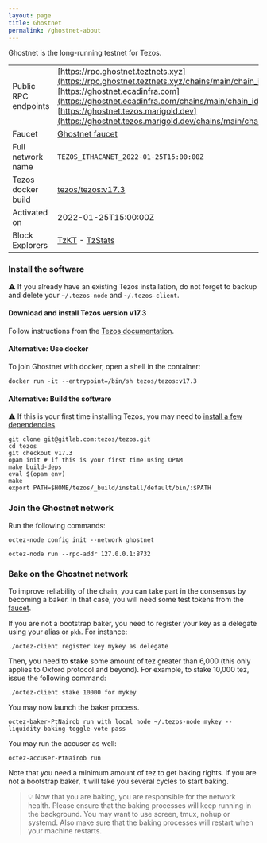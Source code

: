 ```yaml
---
layout: page
title: Ghostnet
permalink: /ghostnet-about
---
```


Ghostnet is the long-running testnet for Tezos.

| | |
|-------|---------------------|
| Public RPC endpoints | [https://rpc.ghostnet.teztnets.xyz](https://rpc.ghostnet.teztnets.xyz/chains/main/chain_id)<br/>[https://ghostnet.ecadinfra.com](https://ghostnet.ecadinfra.com/chains/main/chain_id)<br/>[https://ghostnet.tezos.marigold.dev](https://ghostnet.tezos.marigold.dev/chains/main/chain_id)<br/> |
| Faucet | [Ghostnet faucet](https://faucet.ghostnet.teztnets.xyz) |
| Full network name | `TEZOS_ITHACANET_2022-01-25T15:00:00Z` |
| Tezos docker build | [tezos/tezos:v17.3](https://hub.docker.com/r/tezos/tezos/tags?page=1&ordering=last_updated&name=v17.3) |
| Activated on | 2022-01-25T15:00:00Z |
| Block Explorers | [TzKT](https://ghostnet.tzkt.io) - [TzStats](https://ghost.tzstats.com) |




### Install the software

⚠️  If you already have an existing Tezos installation, do not forget to backup and delete your `~/.tezos-node` and `~/.tezos-client`.


#### Download and install Tezos version v17.3

Follow instructions from the [Tezos documentation](https://tezos.gitlab.io/introduction/howtoget.html#installing-binaries).


#### Alternative: Use docker

To join Ghostnet with docker, open a shell in the container:

```
docker run -it --entrypoint=/bin/sh tezos/tezos:v17.3
```

#### Alternative: Build the software

⚠️  If this is your first time installing Tezos, you may need to [install a few dependencies](https://tezos.gitlab.io/introduction/howtoget.html#setting-up-the-development-environment-from-scratch).

```
git clone git@gitlab.com:tezos/tezos.git
cd tezos
git checkout v17.3
opam init # if this is your first time using OPAM
make build-deps
eval $(opam env)
make
export PATH=$HOME/tezos/_build/install/default/bin/:$PATH
```

### Join the Ghostnet network

Run the following commands:

```
octez-node config init --network ghostnet

octez-node run --rpc-addr 127.0.0.1:8732
```






### Bake on the Ghostnet network

To improve reliability of the chain, you can take part in the consensus by becoming a baker. In that case, you will need some test tokens from the [faucet](https://faucet.ghostnet.teztnets.xyz).

If you are not a bootstrap baker, you need to register your key as a delegate using your alias or `pkh`. For instance:
```bash=2
./octez-client register key mykey as delegate
```

Then, you need to **stake** some amount of tez greater than 6,000 (this only applies to Oxford protocol and beyond). For example, to stake 10,000 tez, issue the following command:
```bash=2
./octez-client stake 10000 for mykey
```

You may now launch the baker process.
```bash=3
octez-baker-PtNairob run with local node ~/.tezos-node mykey --liquidity-baking-toggle-vote pass
```

You may run the accuser as well:
```bash=3
octez-accuser-PtNairob run
```

Note that you need a minimum amount of tez to get baking rights. If you are not a bootstrap baker, it will take you several cycles to start baking.

> 💡 Now that you are baking, you are responsible for the network health. Please ensure that the baking processes will keep running in the background. You may want to use screen, tmux, nohup or systemd. Also make sure that the baking processes will restart when your machine restarts.


